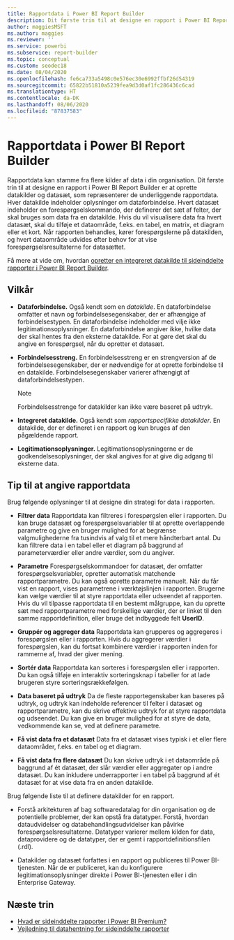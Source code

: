 ```yaml
---
title: Rapportdata i Power BI Report Builder
description: Dit første trin til at designe en rapport i Power BI Report Builder er at oprette datakilder og datasæt, der repræsenterer de underliggende rapportdata.
author: maggiesMSFT
ms.author: maggies
ms.reviewer: ''
ms.service: powerbi
ms.subservice: report-builder
ms.topic: conceptual
ms.custom: seodec18
ms.date: 08/04/2020
ms.openlocfilehash: fe6ca733a5498c0e576ec30e6992ffbf26d54319
ms.sourcegitcommit: 65822b51810a5239fea9d3d0af1fc286436c6cad
ms.translationtype: HT
ms.contentlocale: da-DK
ms.lasthandoff: 08/06/2020
ms.locfileid: "87837583"
---
```

# <a name="report-data-in-power-bi-report-builder"></a>Rapportdata i Power BI Report Builder

Rapportdata kan stamme fra flere kilder af data i din organisation. Dit første trin til at designe en rapport i Power BI Report Builder er at oprette datakilder og datasæt, som repræsenterer de underliggende rapportdata. Hver datakilde indeholder oplysninger om dataforbindelse. Hvert datasæt indeholder en forespørgselskommando, der definerer det sæt af felter, der skal bruges som data fra en datakilde. Hvis du vil visualisere data fra hvert datasæt, skal du tilføje et dataområde, f.eks. en tabel, en matrix, et diagram eller et kort. Når rapporten behandles, kører forespørgslerne på datakilden, og hvert dataområde udvides efter behov for at vise forespørgselsresultaterne for datasættet.  

Få mere at vide om, hvordan [opretter en integreret datakilde til sideinddelte rapporter i Power BI Report Builder](paginated-reports-embedded-data-source.md).


##  <a name="terms"></a><a name="BkMk_ReportDataTerms"></a> Vilkår  
  
- **Dataforbindelse.** Også kendt som en *datakilde*. En dataforbindelse omfatter et navn og forbindelsesegenskaber, der er afhængige af forbindelsestypen. En dataforbindelse indeholder med vilje ikke legitimationsoplysninger. En dataforbindelse angiver ikke, hvilke data der skal hentes fra den eksterne datakilde. For at gøre det skal du angive en forespørgsel, når du opretter et datasæt.  
  
- **Forbindelsesstreng.** En forbindelsesstreng er en strengversion af de forbindelsesegenskaber, der er nødvendige for at oprette forbindelse til en datakilde. Forbindelsesegenskaber varierer afhængigt af dataforbindelsestypen. 

    > [!NOTE]
    > Forbindelsesstrenge for datakilder kan ikke være baseret på udtryk.
  
- **Integreret datakilde.** Også kendt som *rapportspecifikke datakilder*. En datakilde, der er defineret i en rapport og kun bruges af den pågældende rapport.  
  
- **Legitimationsoplysninger.** Legitimationsoplysningerne er de godkendelsesoplysninger, der skal angives for at give dig adgang til eksterne data.  
  
##  <a name="tips-for-specifying-report-data"></a><a name="BkMk_ReportDataTips"></a> Tip til at angive rapportdata

 Brug følgende oplysninger til at designe din strategi for data i rapporten.  
  
- **Filtrer data** Rapportdata kan filtreres i forespørgslen eller i rapporten. Du kan bruge datasæt og forespørgselsvariabler til at oprette overlappende parametre og give en bruger mulighed for at begrænse valgmulighederne fra tusindvis af valg til et mere håndterbart antal. Du kan filtrere data i en tabel eller et diagram på baggrund af parameterværdier eller andre værdier, som du angiver.  
  
- **Parametre** Forespørgselskommandoer for datasæt, der omfatter forespørgselsvariabler, opretter automatisk matchende rapportparametre. Du kan også oprette parametre manuelt. Når du får vist en rapport, vises parametrene i værktøjslinjen i rapporten. Brugerne kan vælge værdier til at styre rapportdata eller udseendet af rapporten. Hvis du vil tilpasse rapportdata til en bestemt målgruppe, kan du oprette sæt med rapportparametre med forskellige værdier, der er linket til den samme rapportdefinition, eller bruge det indbyggede felt **UserID**. 
  
- **Gruppér og aggreger data** Rapportdata kan grupperes og aggregeres i forespørgslen eller i rapporten. Hvis du aggregerer værdier i forespørgslen, kan du fortsat kombinere værdier i rapporten inden for rammerne af, hvad der giver mening.  
  
- **Sortér data** Rapportdata kan sorteres i forespørgslen eller i rapporten. Du kan også tilføje en interaktiv sorteringsknap i tabeller for at lade brugeren styre sorteringsrækkefølgen.  
  
- **Data baseret på udtryk** Da de fleste rapportegenskaber kan baseres på udtryk, og udtryk kan indeholde referencer til felter i datasæt og rapportparametre, kan du skrive effektive udtryk for at styre rapportdata og udseendet. Du kan give en bruger mulighed for at styre de data, vedkommende kan se, ved at definere parametre.  
  
- **Få vist data fra et datasæt** Data fra et datasæt vises typisk i et eller flere dataområder, f.eks. en tabel og et diagram.  
  
- **Få vist data fra flere datasæt** Du kan skrive udtryk i et dataområde på baggrund af ét datasæt, der slår værdier eller aggregater op i andre datasæt. Du kan inkludere underrapporter i en tabel på baggrund af ét datasæt for at vise data fra en anden datakilde.  
  
 Brug følgende liste til at definere datakilder for en rapport.  
  
- Forstå arkitekturen af bag softwaredatalag for din organisation og de potentielle problemer, der kan opstå fra datatyper. Forstå, hvordan dataudvidelser og databehandlingsudvidelser kan påvirke forespørgselsresultaterne. Datatyper varierer mellem kilden for data, dataprovidere og de datatyper, der er gemt i rapportdefinitionsfilen (.rdl).  
  
- Datakilder og datasæt forfattes i en rapport og publiceres til Power BI-tjenesten. Når de er publiceret, kan du konfigurere legitimationsoplysninger direkte i Power BI-tjenesten eller i din Enterprise Gateway. 

## <a name="next-steps"></a>Næste trin

- [Hvad er sideinddelte rapporter i Power BI Premium?](paginated-reports-report-builder-power-bi.md)  
- [Vejledning til datahentning for sideinddelte rapporter](../guidance/report-paginated-data-retrieval.md)
